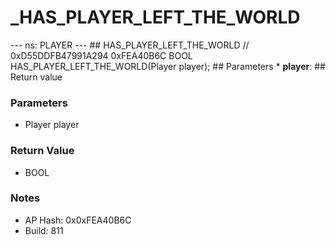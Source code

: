 # _HAS_PLAYER_LEFT_THE_WORLD

--- ns: PLAYER --- ## HAS_PLAYER_LEFT_THE_WORLD  // 0xD55DDFB47991A294 0xFEA40B6C BOOL HAS_PLAYER_LEFT_THE_WORLD(Player player);  ## Parameters * **player**:  ## Return value

### Parameters
* Player player

### Return Value
* BOOL

### Notes
* AP Hash: 0x0xFEA40B6C
* Build: 811

